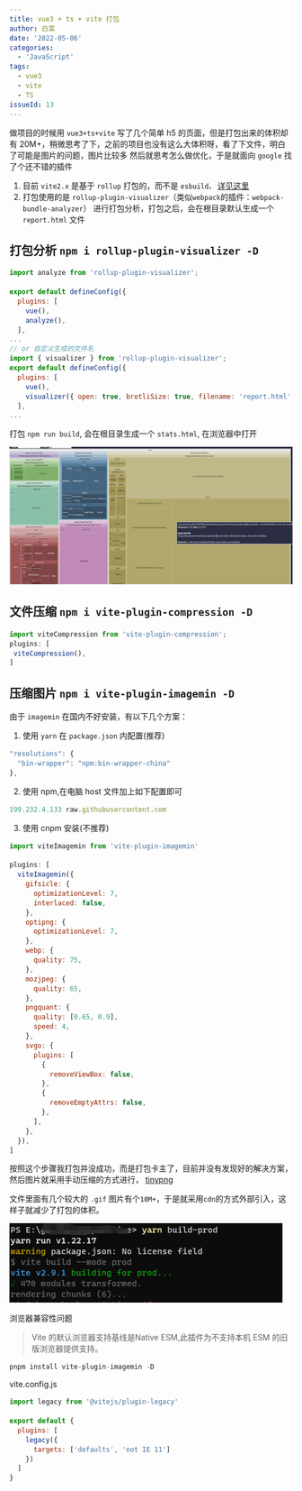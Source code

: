 ```yaml
---
title: vue3 + ts + vite 打包
author: 白菜
date: '2022-05-06'
categories:
  - 'JavaScript'
tags:
  - vue3
  - vite
  - TS
issueId: 13
---
```


做项目的时候用 `vue3+ts+vite` 写了几个简单 h5 的页面，但是打包出来的体积却有 20M+，稍微思考了下，之前的项目也没有这么大体积呀，看了下文件，明白了可能是图片的问题，图片比较多
然后就思考怎么做优化，于是就面向 `google` 找了个还不错的插件

1. 目前 `vite2.x` 是基于 `rollup` 打包的，而不是 `esbuild，` [详见这里](https://cn.vitejs.dev/guide/why.html#slow-server-start)
2. 打包使用的是 `rollup-plugin-visualizer`（类似`webpack`的插件：`webpack-bundle-analyzer`） 进行打包分析，打包之后，会在根目录默认生成一个 `report.html` 文件

## 打包分析 `npm i rollup-plugin-visualizer -D`

```JavaScript
import analyze from 'rollup-plugin-visualizer';

export default defineConfig({
  plugins: [
    vue(),
    analyze(),
  ],
...
// or 自定义生成的文件名
import { visualizer } from 'rollup-plugin-visualizer';
export default defineConfig({
  plugins: [
    vue(),
    visualizer({ open: true, brotliSize: true, filename: 'report.html' })
  ],
...

```

打包 `npm run build`, 会在根目录生成一个 `stats.html`, 在浏览器中打开

![alt](./../public/images/2022/vue3/build01.jpg 'build01')

## 文件压缩 `npm i vite-plugin-compression -D`

```JavaScript
import viteCompression from 'vite-plugin-compression';
plugins: [
 viteCompression(),
]
```

## 压缩图片 `npm i vite-plugin-imagemin -D`

由于 `imagemin` 在国内不好安装，有以下几个方案：

1. 使用 `yarn` 在 `package.json` 内配置(推荐)

```JavaScript
"resolutions": {
  "bin-wrapper": "npm:bin-wrapper-china"
},
```

2. 使用 npm,在电脑 host 文件加上如下配置即可

```JavaScript
199.232.4.133 raw.githubusercontent.com
```

3. 使用 cnpm 安装(不推荐)

```JavaScript
import viteImagemin from 'vite-plugin-imagemin'

plugins: [
  viteImagemin({
    gifsicle: {
      optimizationLevel: 7,
      interlaced: false,
    },
    optipng: {
      optimizationLevel: 7,
    },
    webp: {
      quality: 75,
    },
    mozjpeg: {
      quality: 65,
    },
    pngquant: {
      quality: [0.65, 0.9],
      speed: 4,
    },
    svgo: {
      plugins: [
        {
          removeViewBox: false,
        },
        {
          removeEmptyAttrs: false,
        },
      ],
    },
  }),
]
```

按照这个步骤我打包并没成功，而是打包卡主了，目前并没有发现好的解决方案，然后图片就采用手动压缩的方式进行， [tinypng](https://tinypng.com/)

文件里面有几个较大的 `.gif` 图片有个`10M+`，于是就采用`cdn`的方式外部引入，这样子就减少了打包的体积。

![alt](./../public/images/2022/vue3/build02.jpg 'build02')


浏览器兼容性问题
> Vite 的默认浏览器支持基线是Native ESM,此插件为不支持本机 ESM 的旧版浏览器提供支持。
```javascript
pnpm install vite-plugin-imagemin -D
```
vite.config.js
```javascript
import legacy from '@vitejs/plugin-legacy'

export default {
  plugins: [
    legacy({
      targets: ['defaults', 'not IE 11']
    })
  ]
}
```
